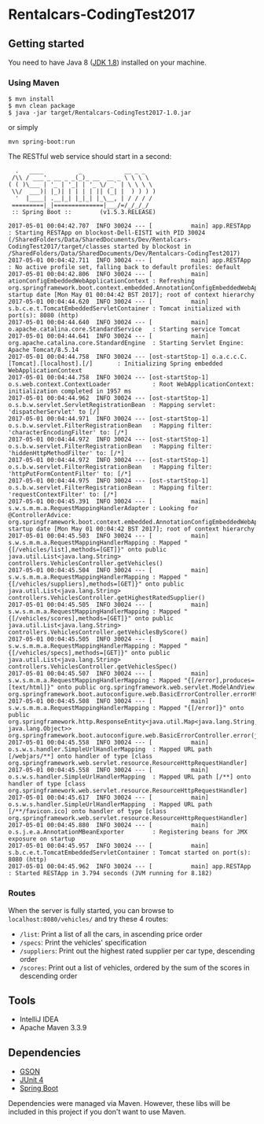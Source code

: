 # Rentalcars-CodingTest2017

## Getting started

You need to have Java 8 ([JDK 1.8](http://www.oracle.com/technetwork/java/javase/downloads/jdk8-downloads-2133151.html)) installed on your machine.

### Using Maven

    $ mvn install
    $ mvn clean package
    $ java -jar target/Rentalcars-CodingTest2017-1.0.jar
    
or simply 

    mvn spring-boot:run
       
The RESTful web service should start in a second: 

      .   ____          _            __ _ _
     /\\ / ___'_ __ _ _(_)_ __  __ _ \ \ \ \
    ( ( )\___ | '_ | '_| | '_ \/ _` | \ \ \ \
     \\/  ___)| |_)| | | | | || (_| |  ) ) ) )
      '  |____| .__|_| |_|_| |_\__, | / / / /
     =========|_|==============|___/=/_/_/_/
     :: Spring Boot ::        (v1.5.3.RELEASE)
    
    2017-05-01 00:04:42.707  INFO 30024 --- [           main] app.RESTApp                              : Starting RESTApp on blockost-Dell-EISTI with PID 30024 (/SharedFolders/Data/SharedDocuments/Dev/Rentalcars-CodingTest2017/target/classes started by blockost in /SharedFolders/Data/SharedDocuments/Dev/Rentalcars-CodingTest2017)
    2017-05-01 00:04:42.711  INFO 30024 --- [           main] app.RESTApp                              : No active profile set, falling back to default profiles: default
    2017-05-01 00:04:42.806  INFO 30024 --- [           main] ationConfigEmbeddedWebApplicationContext : Refreshing org.springframework.boot.context.embedded.AnnotationConfigEmbeddedWebApplicationContext@6bef2a9d: startup date [Mon May 01 00:04:42 BST 2017]; root of context hierarchy
    2017-05-01 00:04:44.620  INFO 30024 --- [           main] s.b.c.e.t.TomcatEmbeddedServletContainer : Tomcat initialized with port(s): 8080 (http)
    2017-05-01 00:04:44.640  INFO 30024 --- [           main] o.apache.catalina.core.StandardService   : Starting service Tomcat
    2017-05-01 00:04:44.641  INFO 30024 --- [           main] org.apache.catalina.core.StandardEngine  : Starting Servlet Engine: Apache Tomcat/8.5.14
    2017-05-01 00:04:44.758  INFO 30024 --- [ost-startStop-1] o.a.c.c.C.[Tomcat].[localhost].[/]       : Initializing Spring embedded WebApplicationContext
    2017-05-01 00:04:44.758  INFO 30024 --- [ost-startStop-1] o.s.web.context.ContextLoader            : Root WebApplicationContext: initialization completed in 1957 ms
    2017-05-01 00:04:44.962  INFO 30024 --- [ost-startStop-1] o.s.b.w.servlet.ServletRegistrationBean  : Mapping servlet: 'dispatcherServlet' to [/]
    2017-05-01 00:04:44.971  INFO 30024 --- [ost-startStop-1] o.s.b.w.servlet.FilterRegistrationBean   : Mapping filter: 'characterEncodingFilter' to: [/*]
    2017-05-01 00:04:44.972  INFO 30024 --- [ost-startStop-1] o.s.b.w.servlet.FilterRegistrationBean   : Mapping filter: 'hiddenHttpMethodFilter' to: [/*]
    2017-05-01 00:04:44.972  INFO 30024 --- [ost-startStop-1] o.s.b.w.servlet.FilterRegistrationBean   : Mapping filter: 'httpPutFormContentFilter' to: [/*]
    2017-05-01 00:04:44.975  INFO 30024 --- [ost-startStop-1] o.s.b.w.servlet.FilterRegistrationBean   : Mapping filter: 'requestContextFilter' to: [/*]
    2017-05-01 00:04:45.391  INFO 30024 --- [           main] s.w.s.m.m.a.RequestMappingHandlerAdapter : Looking for @ControllerAdvice: org.springframework.boot.context.embedded.AnnotationConfigEmbeddedWebApplicationContext@6bef2a9d: startup date [Mon May 01 00:04:42 BST 2017]; root of context hierarchy
    2017-05-01 00:04:45.503  INFO 30024 --- [           main] s.w.s.m.m.a.RequestMappingHandlerMapping : Mapped "{[/vehicles/list],methods=[GET]}" onto public java.util.List<java.lang.String> controllers.VehiclesController.getVehicles()
    2017-05-01 00:04:45.504  INFO 30024 --- [           main] s.w.s.m.m.a.RequestMappingHandlerMapping : Mapped "{[/vehicles/suppliers],methods=[GET]}" onto public java.util.List<java.lang.String> controllers.VehiclesController.getHighestRatedSupplier()
    2017-05-01 00:04:45.505  INFO 30024 --- [           main] s.w.s.m.m.a.RequestMappingHandlerMapping : Mapped "{[/vehicles/scores],methods=[GET]}" onto public java.util.List<java.lang.String> controllers.VehiclesController.getVehiclesByScore()
    2017-05-01 00:04:45.505  INFO 30024 --- [           main] s.w.s.m.m.a.RequestMappingHandlerMapping : Mapped "{[/vehicles/specs],methods=[GET]}" onto public java.util.List<java.lang.String> controllers.VehiclesController.getVehiclesSpec()
    2017-05-01 00:04:45.507  INFO 30024 --- [           main] s.w.s.m.m.a.RequestMappingHandlerMapping : Mapped "{[/error],produces=[text/html]}" onto public org.springframework.web.servlet.ModelAndView org.springframework.boot.autoconfigure.web.BasicErrorController.errorHtml(javax.servlet.http.HttpServletRequest,javax.servlet.http.HttpServletResponse)
    2017-05-01 00:04:45.508  INFO 30024 --- [           main] s.w.s.m.m.a.RequestMappingHandlerMapping : Mapped "{[/error]}" onto public org.springframework.http.ResponseEntity<java.util.Map<java.lang.String, java.lang.Object>> org.springframework.boot.autoconfigure.web.BasicErrorController.error(javax.servlet.http.HttpServletRequest)
    2017-05-01 00:04:45.558  INFO 30024 --- [           main] o.s.w.s.handler.SimpleUrlHandlerMapping  : Mapped URL path [/webjars/**] onto handler of type [class org.springframework.web.servlet.resource.ResourceHttpRequestHandler]
    2017-05-01 00:04:45.558  INFO 30024 --- [           main] o.s.w.s.handler.SimpleUrlHandlerMapping  : Mapped URL path [/**] onto handler of type [class org.springframework.web.servlet.resource.ResourceHttpRequestHandler]
    2017-05-01 00:04:45.617  INFO 30024 --- [           main] o.s.w.s.handler.SimpleUrlHandlerMapping  : Mapped URL path [/**/favicon.ico] onto handler of type [class org.springframework.web.servlet.resource.ResourceHttpRequestHandler]
    2017-05-01 00:04:45.880  INFO 30024 --- [           main] o.s.j.e.a.AnnotationMBeanExporter        : Registering beans for JMX exposure on startup
    2017-05-01 00:04:45.957  INFO 30024 --- [           main] s.b.c.e.t.TomcatEmbeddedServletContainer : Tomcat started on port(s): 8080 (http)
    2017-05-01 00:04:45.962  INFO 30024 --- [           main] app.RESTApp                              : Started RESTApp in 3.794 seconds (JVM running for 8.182)
    
### Routes

When the server is fully started, you can browse to `localhost:8080/vehicles/` and try these 4 routes:

- `/list`: Print a list of all the cars, in ascending price order
- `/specs`: Print the vehicles' specification
- `/suppliers`: Print out the highest rated supplier per car type, descending order
- `/scores`: Print out a list of vehicles, ordered by the sum of the scores in descending order
    
## Tools
- IntelliJ IDEA
- Apache Maven 3.3.9

## Dependencies
- [GSON](https://github.com/google/gson)
- [JUnit 4](https://mvnrepository.com/artifact/junit/junit/4.12)
- [Spring Boot](https://github.com/spring-projects/spring-boot/tree/master/spring-boot-tools/spring-boot-maven-plugin)

Dependencies were managed via Maven. However, these libs will be included in this project if you don't want to use Maven.

